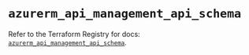 # `azurerm_api_management_api_schema`

Refer to the Terraform Registry for docs: [`azurerm_api_management_api_schema`](https://registry.terraform.io/providers/hashicorp/azurerm/4.48.0/docs/resources/api_management_api_schema).
